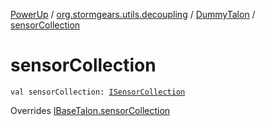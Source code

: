 [PowerUp](../../index.md) / [org.stormgears.utils.decoupling](../index.md) / [DummyTalon](index.md) / [sensorCollection](./sensor-collection.md)

# sensorCollection

`val sensorCollection: `[`ISensorCollection`](../-i-sensor-collection/index.md)

Overrides [IBaseTalon.sensorCollection](../-i-base-talon/sensor-collection.md)


